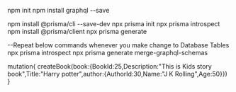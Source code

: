 npm init
npm install graphql --save


npm install @prisma/cli --save-dev
npx prisma init
npx prisma introspect
npm install @prisma/client
npx prisma generate

--Repeat below commands whenever you make change to Database Tables
npx prisma introspect
npx prisma generate
merge-graphql-schemas

mutation{
  createBook(book:{BookId:25,Description:"This is Kids story book",Title:"Harry potter",author:{AuthorId:30,Name:"J K Rolling",Age:50}})
}



